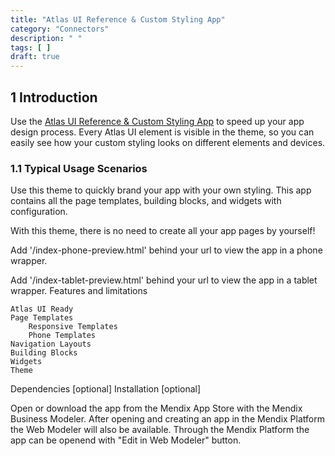 ```yaml
---
title: "Atlas UI Reference & Custom Styling App"
category: "Connectors"
description: " "
tags: [ ]
draft: true
---
```


## 1 Introduction

Use the [Atlas UI Reference & Custom Styling App](https://appstore.home.mendix.com/link/app/72335/) to speed up your app design process. Every Atlas UI element is visible in the theme, so you can easily see how your custom styling looks on different elements and devices.

### 1.1 Typical Usage Scenarios

Use this theme to quickly brand your app with your own styling. This app contains all the page templates, building blocks, and widgets with configuration. 

With this theme, there is no need to create all your app pages by yourself!



 

Add '/index-phone-preview.html' behind your url to view the app in a phone wrapper.

Add '/index-tablet-preview.html' behind your url to view the app in a tablet wrapper.
Features and limitations

    Atlas UI Ready
    Page Templates
        Responsive Templates
        Phone Templates
    Navigation Layouts
    Building Blocks
    Widgets
    Theme

Dependencies [optional]
Installation [optional]

Open or download the app from the Mendix App Store with the Mendix Business Modeler. After opening and creating an app in the Mendix Platform the Web Modeler will also be available. Through the Mendix Platform the app can be openend with "Edit in Web Modeler" button.

